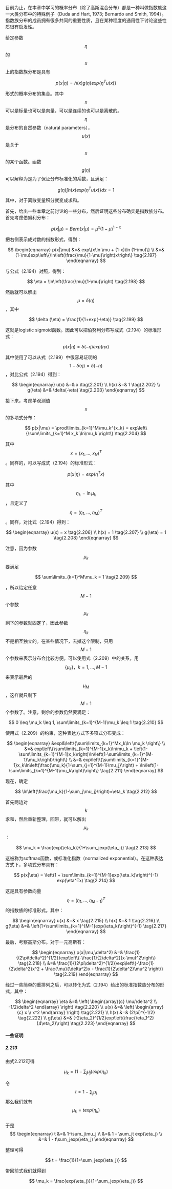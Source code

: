 目前为止，在本章中学习的概率分布（除了高斯混合分布）都是一种叫做指数族这一大类分布中的特殊例子（Duda and Hart, 1973; Bernardo and Smith, 1994）。指数族分布的成员拥有很多共同的重要性质，且在某种程度的通用性下讨论这些性质很有启发性。    

给定参数$$ \eta $$的$$ x $$上的指数族分布是具有

$$
p(x|\eta) = h(x)g(\eta)exp\{\eta^Tu(x)\} \tag{2.194}
$$

形式的概率分布的集合。其中$$ x $$可以是标量也可以是向量，可以是连续的也可以是离散的。$$ \eta $$是分布的自然参数（natural parameters），$$ u(x) $$是关于$$ x $$的某个函数。函数$$ g(\eta) $$可以解释为是为了保证分布标准化的系数，且满足：    

$$
g(\eta)\int h(x)exp\{\eta^Tu(x)\}dx = 1 \tag{2.195}
$$

其中，对于离散变量积分就变成求和。    

首先，给出一些本章之前讨论的一些分布，然后证明这些分布确实是指数族分布。首先考虑伯努利分布：    

$$
p(x|\mu) = Bern(x|\mu) = \mu^x(1-\mu)^{1-x} \tag{2.196}
$$

把右侧表示成对数的指数形式，得到：    

$$
\begin{eqnarray}
p(x|\mu) &=& exp\{x\ln \mu + (1-x)\ln (1-\mu)\} \\
&=& (1-\mu)exp\left\{\ln\left(\frac{\mu}{1-\mu}\right)x\right\} \tag{2.197}
\end{eqnarray}
$$

与公式（2.194）对照，得到：    

$$
\eta = \ln\left(\frac{\mu}{1-\mu}\right) \tag{2.198}
$$

然后就可以解出$$ \mu = \delta (\eta) $$，其中    

$$
\delta (\eta) = \frac{1}{1+exp(-\eta)} \tag{2.199}
$$

这就是logistic sigmoid函数。因此可以把伯努利分布写成式（2.194）的标准形式：    

$$
p(x|\eta) = \delta(-\eta)exp(\eta x) \tag{2.200}
$$

其中使用了可以从式（2.199）中很容易证明的$$ 1 - \delta(\eta) = \delta(-\eta) $$，对比公式（2.194）得到：    

$$
\begin{eqnarray}
u(x) &=& x \tag{2.201} \\
h(x) &=& 1 \tag{2.202} \\
g(\eta) &=& \delta(-\eta) \tag{2.203}
\end{eqnarray}
$$

接下来，考虑单观测值$$ x $$的多项式分布：    

$$
p(x|\mu) = \prod\limits_{k=1}^M\mu_k^{x_k} = exp\left\{\sum\limits_{k=1}^M x_k \ln\mu_k \right\} \tag{2.204}
$$

其中$$ x = (x_1,...,x_N)^T $$。同样的，可以写成式（2.194）的标准形式：    

$$
p(x|\eta) = exp(\eta^Tx) \tag{2.205}
$$

其中$$ \eta_k = \ln \mu_k $$，且定义了$$ \eta = (\eta_1,...,\eta_M)^T $$。同样，对比式（2.194）得到：    

$$
\begin{eqnarray}
u(x) = x \tag{2.206} \\
h(x) = 1 \tag{2.207} \\
g(\eta) = 1 \tag{2.208}
\end{eqnarray}
$$

注意，因为参数$$ \mu_k $$要满足

$$
\sum\limits_{k=1}^M\mu_k = 1 \tag{2.209}
$$

，所以给定任意$$ M − 1 $$个参数$$ \mu_k $$剩下的参数就固定了，因此参数$$ \eta_k $$不是相互独立的。在某些情况下，去掉这个限制，只用$$ M − 1 $$个参数来表示分布会比较方便。可以使用式（2.209）中的关系，用$$ \{\mu_k\}，k=1,...,M-1 $$来表示最后的$$ \mu_M $$，这样就只剩下$$ M - 1 $$个参数了。注意，剩余的参数仍然要满足：    

$$
0 \leq \mu_k \leq 1, \sum\limits_{k=1}^{M-1}\mu_k \leq 1 \tag{2.210}
$$

使用式（2.209）的约束，这种表达方式下多项式分布变成：

$$
\begin{eqnarray}
&exp&\left\{\sum\limits_{k=1}^Mx_k\ln \mu_k \right\} \\
&=& exp\left\{\sum\limits_{k=1}^{M-1}x_k\ln\mu_k + \left(1-\sum\limits_{k=1}^{M-1}x_k\right)\ln\left(1-\sum\limits_{k=1}^{M-1}\mu_k\right)\right\} \\
&=& exp\left\{\sum\limits_{k=1}^{M-1}x_k\ln\left(\frac{\mu_k}{1-\sum_{j=1}^{M-1}\mu_j}\right) + \ln\left(1-\sum\limits_{k=1}^{M-1}\mu_k\right)\right\} \tag{2.211}
\end{eqnarray}
$$

现在，确定

$$
\ln\left(\frac{\mu_k}{1-\sum_j\mu_j}\right)=\eta_k \tag{2.212}
$$

首先两边对$$ k $$求和，然后重新整理，回带，就可以解出$$ \mu_k $$：    

$$
\mu_k = \frac{exp(\eta_k)}{1+\sum_jexp(\eta_j)} \tag{2.213}
$$

这被称为softmax函数，或标准化指数（normalized exponential）。在这种表达方式下，多项式分布具有：    

$$
p(x|\eta) = \left(1 + \sum\limits_{k=1}^{M-1}exp(\eta_k)\right)^{-1} exp(\eta^Tx) \tag{2.214}
$$

这是具有参数向量$$ \eta = (\eta_1,...,\eta_{M-1})^T $$的指数族的标准形式。其中：

$$
\begin{eqnarray}
u(x) &=& x \tag{2.215} \\
h(x) &=& 1 \tag{2.216} \\
g(\eta) &=& \left(1+\sum\limits_{k=1}^{M-1}exp(\eta_k)\right)^{-1} \tag{2.217} 
\end{eqnarray}
$$

最后，考察高斯分布。对于一元高斯有：    

$$
\begin{eqnarray}
p(x|\mu,\delta^2) &=& \frac{1}{(2\pi\delta^2)^{1/2}}exp\left\{-\frac{1}{2\delta^2}(x-\mu)^2\right\} \tag{2.218} \\
&=& \frac{1}{(2\pi\delta^2)^{1/2}}exp\left\{-\frac{1}{2\delta^2}x^2 + \frac{\mu}{\delta^2}x - \frac{1}{2\delta^2}\mu^2 \right\} \tag{2.219}
\end{eqnarray}
$$

经过一些简单的重排列之后，可以转化为式（2.194）给出的标准指数族分布的形式，其中：

$$
\begin{eqnarray}
\eta &=& \left( \begin{array}{c} \mu/\delta^2 \\ -1/2\delta^2 \end{array} \right) \tag{2.220}  \\
u(x) &=& \left( \begin{array}{c} x \\ x^2 \end{array} \right) \tag{2.221}  \\
h(x) &=& (2\pi)^{-1/2} \tag{2.222} \\
g(\eta) &=& (-2\eta_2)^{1/2}exp\left(\frac{\eta_1^2}{4\eta_2}\right) \tag{2.223}
\end{eqnarray}
$$


#### 一些证明    

##### 2.213      

由式2.212可得

$$
\mu_k=\left(1-\sum_j\mu_j\right)exp(\eta_k)
$$

令$$ t = 1-\sum_j\mu_j $$那么我们就有$$ \mu_k = texp(\eta_k) $$    
于是
$$
\begin{eqnarray}
t &=& 1-\sum_j\mu_j \\
&=& 1 - \sum_jt exp(\eta_j) \\
&=& 1 - t\sum_jexp(\eta_j)
\end{eqnarray}
$$

整理可得

$$ 
t = \frac{1}{1+\sum_jexp(\eta_j)} 
$$

带回前式我们就得到

$$
\mu_k = \frac{exp(\eta_j)}{1+\sum_jexp(\eta_j)}
$$
